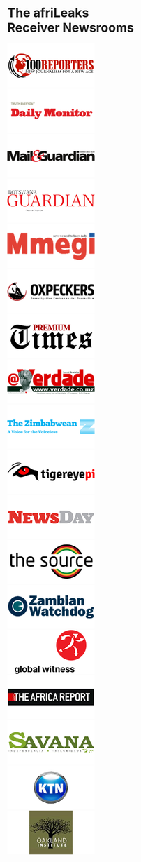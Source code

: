 
# The afriLeaks <br/> Receiver Newsrooms

<div class="row">
<div class="col-xs-2"><img src="img/partner_logos/100Reporters.png" class="img-responsive"></div>
<div class="col-xs-2"><img src="img/partner_logos/Daily_Monitor.png" class="img-responsive"></div>
<div class="col-xs-2"><img src="img/partner_logos/MandG.png" class="img-responsive"></div>
<div class="col-xs-2"><img src="img/partner_logos/Guardian_Botswana.png" class="img-responsive"></div>
<div class="col-xs-2"><img src="img/partner_logos/mmegi.png" class="img-responsive"></div>
<div class="col-xs-2"><img src="img/partner_logos/Oxpeckers.png" class="img-responsive"></div>
</div>

<div class="row">
<div class="col-xs-2"><img src="img/partner_logos/PremiumTimes.png" class="img-responsive"></div>
<div class="col-xs-2"><img src="img/partner_logos/Verdade.png" class="img-responsive"></div>
<div class="col-xs-2"><img src="img/partner_logos/thezimbawean.png" class="img-responsive"></div>
<div class="col-xs-2"><img src="img/partner_logos/tigereyepi.png" class="img-responsive"></div>
<div class="col-xs-2"><img src="img/partner_logos/newsday.png" class="img-responsive"></div>
<div class="col-xs-2"><img src="img/partner_logos/thesource.png" class="img-responsive"></div>
</div>

<div class="row">
<div class="col-xs-2"><img src="img/partner_logos/zambianwatchdog.png" class="img-responsive"></div>
<div class="col-xs-2"><img src="img/partner_logos/globalwitness.png" class="img-responsive"></div>
<div class="col-xs-2"><img src="img/partner_logos/AfricaReport.png" class="img-responsive"></div>
<div class="col-xs-2"><img src="img/partner_logos/savana_2.png" class="img-responsive"></div>
<div class="col-xs-2"><img src="img/partner_logos/ktn.png" class="img-responsive"></div>
<div class="col-xs-2"><img src="img/partner_logos/oi.png" class="img-responsive"></div>
</div>
